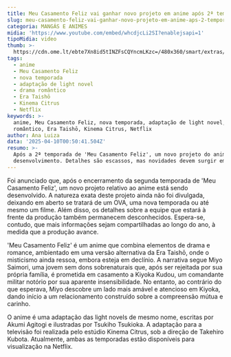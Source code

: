 ```yaml
---
title: Meu Casamento Feliz vai ganhar novo projeto em anime após 2ª temporada
slug: meu-casamento-feliz-vai-ganhar-novo-projeto-em-anime-aps-2-temporada
categoria: MANGÁS E ANIMES
midia: 'https://www.youtube.com/embed/whcdjcLi2SI?enablejsapi=1'
tipoMidia: video
thumb: >-
  https://cdn.ome.lt/ebte7Xn8id5tINZFsCQYncmLKzc=/480x360/smart/extras/conteudos/Design_sem_nome_-_2025-04-09T204035.285.png
tags:
  - anime
  - Meu Casamento Feliz
  - nova temporada
  - adaptação de light novel
  - drama romântico
  - Era Taishō
  - Kinema Citrus
  - Netflix
keywords: >-
  anime, Meu Casamento Feliz, nova temporada, adaptação de light novel, drama
  romântico, Era Taishō, Kinema Citrus, Netflix
author: Ana Luiza
data: '2025-04-10T00:50:41.504Z'
resumo: >-
  Após a 2ª temporada de 'Meu Casamento Feliz', um novo projeto do anime está em
  desenvolvimento. Detalhes são escassos, mas novidades devem surgir em breve.
---
```


Foi anunciado que, após o encerramento da segunda temporada de 'Meu Casamento Feliz', um novo projeto relativo ao anime está sendo desenvolvido. A natureza exata deste projeto ainda não foi divulgada, deixando em aberto se tratará de um OVA, uma nova temporada ou até mesmo um filme. Além disso, os detalhes sobre a equipe que estará à frente da produção também permanecem desconhecidos. Espera-se, contudo, que mais informações sejam compartilhadas ao longo do ano, à medida que a produção avance.

'Meu Casamento Feliz' é um anime que combina elementos de drama e romance, ambientado em uma versão alternativa da Era Taishō, onde o misticismo ainda ressoa, embora esteja em declínio. A narrativa segue Miyo Saimori, uma jovem sem dons sobrenaturais que, após ser rejeitada por sua própria família, é prometida em casamento a Kiyoka Kudou, um comandante militar notório por sua aparente insensibilidade. No entanto, ao contrário do que esperava, Miyo descobre um lado mais amável e atencioso em Kiyoka, dando início a um relacionamento construído sobre a compreensão mútua e carinho.

O anime é uma adaptação das light novels de mesmo nome, escritas por Akumi Agitogi e ilustradas por Tsukiho Tsukioka. A adaptação para a televisão foi realizada pelo estúdio Kinema Citrus, sob a direção de Takehiro Kubota. Atualmente, ambas as temporadas estão disponíveis para visualização na Netflix.
